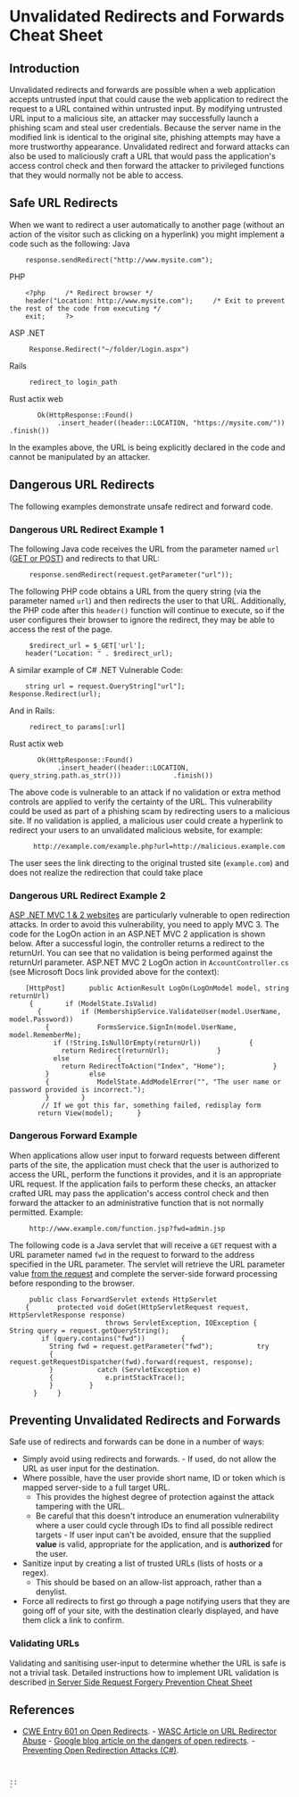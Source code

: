 # Unvalidated Redirects and Forwards Cheat Sheet 
## Introduction 
Unvalidated redirects and forwards are possible when a web application accepts untrusted input that could cause the web application to redirect
the request to a URL contained within untrusted input. By modifying untrusted URL input to a malicious site, an attacker may successfully
launch a phishing scam and steal user credentials. 
Because the server name in the modified link is identical to the original site, phishing attempts may have a more trustworthy appearance.
Unvalidated redirect and forward attacks can also be used to maliciously craft a URL that would pass the application\'s access control check and
then forward the attacker to privileged functions that they would normally not be able to access.
 ## Safe URL Redirects
 When we want to redirect a user automatically to another page (without
an action of the visitor such as clicking on a hyperlink) you might implement a code such as the following:
 Java
 
```
    response.sendRedirect("http://www.mysite.com"); 
```
 PHP
 
```
    <?php     /* Redirect browser */
    header("Location: http://www.mysite.com");     /* Exit to prevent the rest of the code from executing */
    exit;     ?>
```
 
ASP .NET 
```
     Response.Redirect("~/folder/Login.aspx")
```
 
Rails 
```
     redirect_to login_path
```
 
Rust actix web 
```
       Ok(HttpResponse::Found()
            .insert_header((header::LOCATION, "https://mysite.com/"))             .finish())
```
 
In the examples above, the URL is being explicitly declared in the code and cannot be manipulated by an attacker.
 ## Dangerous URL Redirects
 The following examples demonstrate unsafe redirect and forward code.
 ### Dangerous URL Redirect Example 1
 The following Java code receives the URL from the parameter named `url`
([GET or POST](https://docs.oracle.com/javaee/7/api/javax/servlet/ServletRequest.html#getParameter-java.lang.String-))
and redirects to that URL: 
```
     response.sendRedirect(request.getParameter("url"));
```
 
The following PHP code obtains a URL from the query string (via the parameter named `url`) and then redirects the user to that URL.
Additionally, the PHP code after this `header()` function will continue to execute, so if the user configures their browser to ignore the
redirect, they may be able to access the rest of the page. 
```
     $redirect_url = $_GET['url'];
    header("Location: " . $redirect_url); 
```
 A similar example of C# .NET Vulnerable Code:
 
```
    string url = request.QueryString["url"];     Response.Redirect(url);
```
 
And in Rails: 
```
     redirect_to params[:url]
```
 
Rust actix web 
```
       Ok(HttpResponse::Found()
            .insert_header((header::LOCATION, query_string.path.as_str()))             .finish())
```
 
The above code is vulnerable to an attack if no validation or extra method controls are applied to verify the certainty of the URL. This
vulnerability could be used as part of a phishing scam by redirecting users to a malicious site.
 If no validation is applied, a malicious user could create a hyperlink
to redirect your users to an unvalidated malicious website, for example: 
```
      http://example.com/example.php?url=http://malicious.example.com
```
 
The user sees the link directing to the original trusted site (`example.com`) and does not realize the redirection that could take
place 
### Dangerous URL Redirect Example 2 
[ASP .NET MVC 1 & 2 websites](https://docs.microsoft.com/en-us/aspnet/mvc/overview/security/preventing-open-redirection-attacks)
are particularly vulnerable to open redirection attacks. In order to avoid this vulnerability, you need to apply MVC 3.
 The code for the LogOn action in an ASP.NET MVC 2 application is shown
below. After a successful login, the controller returns a redirect to the returnUrl. You can see that no validation is being performed against
the returnUrl parameter. 
ASP.NET MVC 2 LogOn action in `AccountController.cs` (see Microsoft Docs link provided above for the context):
 
```
    [HttpPost]      public ActionResult LogOn(LogOnModel model, string returnUrl)
     {        if (ModelState.IsValid)
       {          if (MembershipService.ValidateUser(model.UserName, model.Password))
         {            FormsService.SignIn(model.UserName, model.RememberMe);
           if (!String.IsNullOrEmpty(returnUrl))            {
             return Redirect(returnUrl);            }
           else            {
             return RedirectToAction("Index", "Home");            }
         }          else
         {            ModelState.AddModelError("", "The user name or password provided is incorrect.");
         }        }
        // If we got this far, something failed, redisplay form
       return View(model);      }
```
 
### Dangerous Forward Example 
When applications allow user input to forward requests between different parts of the site, the application must check that the user is
authorized to access the URL, perform the functions it provides, and it is an appropriate URL request.
 If the application fails to perform these checks, an attacker crafted
URL may pass the application\'s access control check and then forward the attacker to an administrative function that is not normally
permitted. 
Example: 
```
     http://www.example.com/function.jsp?fwd=admin.jsp
```
 
The following code is a Java servlet that will receive a `GET` request with a URL parameter named `fwd` in the request to forward to the
address specified in the URL parameter. The servlet will retrieve the URL parameter value [from the
request](https://docs.oracle.com/javaee/7/api/javax/servlet/ServletRequest.html#getParameter-java.lang.String-) and complete the server-side forward processing before responding to the
browser. 
```
     public class ForwardServlet extends HttpServlet
    {       protected void doGet(HttpServletRequest request, HttpServletResponse response)
                        throws ServletException, IOException {         String query = request.getQueryString();
        if (query.contains("fwd"))         {
          String fwd = request.getParameter("fwd");           try
          {             request.getRequestDispatcher(fwd).forward(request, response);
          }           catch (ServletException e)
          {             e.printStackTrace();
          }         }
      }     }
```
 
## Preventing Unvalidated Redirects and Forwards 
Safe use of redirects and forwards can be done in a number of ways: 
-   Simply avoid using redirects and forwards. -   If used, do not allow the URL as user input for the destination.
-   Where possible, have the user provide short name, ID or token which     is mapped server-side to a full target URL.
    -   This provides the highest degree of protection against the         attack tampering with the URL.
    -   Be careful that this doesn\'t introduce an enumeration         vulnerability where a user could cycle through IDs to find all
        possible redirect targets -   If user input can't be avoided, ensure that the supplied **value**
    is valid, appropriate for the application, and is **authorized** for     the user.
-   Sanitize input by creating a list of trusted URLs (lists of hosts or     a regex).
    -   This should be based on an allow-list approach, rather than a         denylist.
-   Force all redirects to first go through a page notifying users that     they are going off of your site, with the destination clearly
    displayed, and have them click a link to confirm. 
### Validating URLs 
Validating and sanitising user-input to determine whether the URL is safe is not a trivial task. Detailed instructions how to implement URL
validation is described [in Server Side Request Forgery Prevention Cheat Sheet](Server_Side_Request_Forgery_Prevention_Cheat_Sheet.html#application-layer)
 ## References
 -   [CWE Entry 601 on Open
    Redirects](http://cwe.mitre.org/data/definitions/601.md). -   [WASC Article on URL Redirector
    Abuse](http://projects.webappsec.org/w/page/13246981/URL%20Redirector%20Abuse) -   [Google blog article on the dangers of open
    redirects](http://googlewebmastercentral.blogspot.com/2009/01/open-redirect-urls-is-your-site-being.md). -   [Preventing Open Redirection Attacks
    (C#)](http://www.asp.net/mvc/tutorials/security/preventing-open-redirection-attacks). 
```
```
```
```
```
::
`
